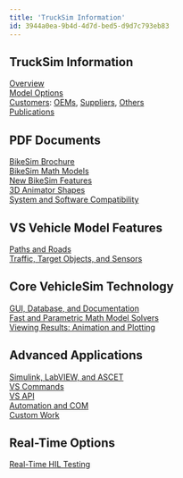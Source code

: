 ```yaml
---
title: 'TruckSim Information'
id: 3944a0ea-9b4d-4d7d-bed5-d9d7c793eb83
---
```

<h2>TruckSim Information</h2><p><a href="https://www.carsim.com/products/bikesim/index.php">Overview</a><br><a href="https://www.carsim.com/products/bikesim/bikesim_packages.php">Model Options</a><br><a href="https://www.carsim.com/company/customers/bikesim.php">Customers</a>:&nbsp;<a href="https://www.carsim.com/company/customers/bikesim.php">OEMs</a>,&nbsp;<a href="https://www.carsim.com/company/customers/bikesim.php#suppliers">Suppliers</a>,&nbsp;<a href="https://www.carsim.com/company/customers/bikesim.php#research">Others</a><br><a href="https://www.carsim.com/publications/technical/motorcycle.php">Publications</a></p><h2>PDF Documents</h2><p><a href="https://www.carsim.com/downloads/pdf/bikesim_handout.pdf" target="_blank">BikeSim Brochure</a><br><a href="https://www.carsim.com/downloads/pdf/BikeSim_Math_Models.pdf" target="_blank">BikeSim Math Models</a><br><a href="https://www.carsim.com/users/pdf/release_notes/bikesim/BikeSim2019_1_New_Features.pdf" target="_blank">New BikeSim Features</a><br><a href="https://www.carsim.com/downloads/pdf/3D_Shape_Files_For_VS_Products.pdf" target="_new">3D Animator Shapes</a><br><a href="https://www.carsim.com/downloads/pdf/System_Requirements_and_Compatibility.pdf" target="_blank">System and Software Compatibility</a><br></p><h2>VS Vehicle Model Features</h2><p><a href="https://www.carsim.com/products/paths_roads/index.php">Paths and Roads</a><br><a href="https://www.carsim.com/products/objects_sensors/index.php">Traffic, Target Objects, and Sensors</a></p><h2>Core VehicleSim Technology</h2><p><a href="https://www.carsim.com/products/supporting/sgui/index.php">GUI, Database, and Documentation</a><br><a href="https://www.carsim.com/products/supporting/vehiclesim/index.php">Fast and Parametric Math Model Solvers</a><br><a href="https://www.carsim.com/products/supporting/view/index.php">Viewing Results: Animation and Plotting</a><br></p><h2>Advanced Applications</h2><p><a href="https://www.carsim.com/products/supporting/simulink/index.php">Simulink, LabVIEW, and ASCET</a><br><a href="https://www.carsim.com/products/supporting/vehiclesim/vs_commands.php">VS Commands</a><br><a href="https://www.carsim.com/products/supporting/vehiclesim/vs_api.php">VS API</a><br><a href="https://www.carsim.com/products/supporting/automation/index.php">Automation and COM</a><br><a href="https://www.carsim.com/products/supporting/custom_work/index.php">Custom Work</a><br></p><h2>Real-Time Options</h2><p><a href="https://www.carsim.com/products/realtime/index.php">Real-Time HIL Testing</a></p>
